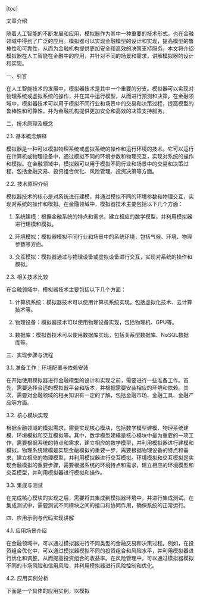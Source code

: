 
[toc]                    
                
                
文章介绍

随着人工智能的不断发展和应用，模拟器作为其中一种重要的技术形式，也在金融领域中得到了广泛的应用。模拟器可以实现金融模型的设计和实现，提高模型的鲁棒性和可靠性，从而为金融机构提供更加安全和高效的决策支持服务。本文将介绍模拟器在人工智能在金融中的应用，并针对不同的场景和需求，讲解模拟器的设计和实现。

一、引言

在人工智能技术的发展中，模拟器技术是其中一个重要的分支。模拟器可以实现对物理系统或虚拟系统的操作，并在其中运行模型，从而进行预测和决策。在金融领域中，模拟器技术可以用于模拟不同行业和场景中的交易和决策过程，提高模型的鲁棒性和可靠性，并为金融机构提供更加安全和高效的决策支持服务。

二、技术原理及概念

2.1. 基本概念解释

模拟器是一种可以模拟物理系统或虚拟系统的操作和运行环境的技术。它可以运行在计算机或物理设备中，通过模拟不同的环境参数和物理交互，实现对系统的操作和模拟。在金融领域中，模拟器可以用于模拟不同行业和场景中的交易和决策过程，包括金融交易、投资组合优化、风险管理、投资决策等方面。

2.2. 技术原理介绍

模拟器技术的核心是对系统进行建模，并通过模拟不同的环境参数和物理交互，实现对系统的操作和模拟。在金融领域中，模拟器技术主要包括以下几个方面：

1. 系统建模：根据金融系统的特点和需求，建立相应的数学模型，并利用模拟器进行建模和模拟。

2. 环境模拟：模拟器模拟不同行业和场景中的系统环境，包括气候、环境、物理参数等方面。

3. 交互模拟：模拟器通过与物理设备或虚拟设备进行交互，实现对系统的操作和模拟。

2.3. 相关技术比较

在金融领域中，模拟器技术主要包括以下几个方面：

1. 计算机系统：模拟器技术可以使用计算机系统实现，包括虚拟化技术、云计算技术等。

2. 物理设备：模拟器技术可以使用物理设备实现，包括物理机、GPU等。

3. 数据库：模拟器技术可以使用数据库实现，包括关系型数据库、NoSQL数据库等。

三、实现步骤与流程

3.1. 准备工作：环境配置与依赖安装

在开始使用模拟器进行金融模型的设计和实现之前，需要进行一些准备工作。首先，需要选择合适的模拟器平台和版本，并根据需要安装相应的环境和依赖。其次，需要对金融领域的相关知识有一定的了解，包括金融市场、金融工具、金融产品等方面。

3.2. 核心模块实现

根据金融领域的模拟需求，需要实现核心模块，包括数学模型建模、物理系统建模、环境模拟和交互模拟等。其中，数学模型建模是核心模块中最为重要的一项工作，需要根据系统的特点和需求，建立相应的数学模型，并利用模拟器进行建模和模拟。物理系统建模是实现金融模拟的重要一步，需要根据物理设备的特点和需求，建立相应的物理模型，并利用模拟器进行交互模拟。环境模拟和交互模拟是实现金融模拟的重要步骤，需要根据系统的环境特点和需求，建立相应的环境模型和交互模型，并利用模拟器进行模拟和操作。

3.3. 集成与测试

在完成核心模块的实现之后，需要将其集成到模拟器环境中，并进行集成测试。在集成测试中，需要测试不同模块之间的接口和协同作用，确保系统的正常运行。

四、应用示例与代码实现讲解

4.1. 应用场景介绍

在金融领域中，可以通过模拟器进行不同类型的金融交易和决策过程。例如，在投资组合优化中，可以通过模拟器模拟不同的投资组合和风险水平，并利用模拟器进行优化和调整，从而提高投资组合的收益率。在风险管理中，可以通过模拟器模拟不同的市场风险和信用风险，并利用模拟器进行风险控制和优化。

4.2. 应用实例分析

下面是一个具体的应用实例，以模拟

